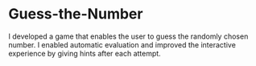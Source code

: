 # Guess-the-Number
I developed a game that enables the user to guess the randomly chosen number. I enabled automatic evaluation and improved the interactive experience by giving hints after each attempt.
